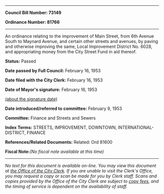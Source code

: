 

********

**Council Bill Number: 73149**
   
**Ordinance Number: 81766**
********

 An ordinance relating to the improvement of Main Street, from 6th Avenue South to Maynard Avenue, and certain other streets and avenues, by paving and otherwise improving the same, Local Improvement District No. 6028, and appropriating money from the City Street Fund in aid thereof.

**Status:** Passed
   
**Date passed by Full Council:** February 16, 1953
   
**Date filed with the City Clerk:** February 16, 1953
   
**Date of Mayor's signature:** February 16, 1953
   
[(about the signature date)](/~public/approvaldate.htm)
   
   
   
**Date introduced/referred to committee:** February 9, 1953
   
**Committee:** Finance and Streets and Sewers
   
   
**Index Terms:** STREETS, IMPROVEMENT, DOWNTOWN, INTERNATIONAL-DISTRICT, FINANCE

**References/Related Documents:** Related: Ord 81600

**Fiscal Note:**_(No fiscal note available at this time)_
********

_No text for this document is available on-line. You may view this document at [the Office of the City Clerk](http://www.seattle.gov/leg/clerk/contactUs.htm). If you are unable to visit the Clerk's Office, you may request a copy or scan be made for you by Clerk staff. Scans and copies provided by the Office of the City Clerk are subject to [copy fees](http://clerk.seattle.gov/~public/clerkfees.htm), and the timing of service is dependent on the availability of staff._

